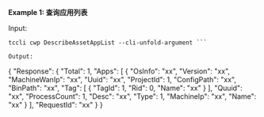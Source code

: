 **Example 1: 查询应用列表**



Input: 

```
tccli cwp DescribeAssetAppList --cli-unfold-argument ```

Output: 
```
{
    "Response": {
        "Total": 1,
        "Apps": [
            {
                "OsInfo": "xx",
                "Version": "xx",
                "MachineWanIp": "xx",
                "Uuid": "xx",
                "ProjectId": 1,
                "ConfigPath": "xx",
                "BinPath": "xx",
                "Tag": [
                    {
                        "TagId": 1,
                        "Rid": 0,
                        "Name": "xx"
                    }
                ],
                "Quuid": "xx",
                "ProcessCount": 1,
                "Desc": "xx",
                "Type": 1,
                "MachineIp": "xx",
                "Name": "xx"
            }
        ],
        "RequestId": "xx"
    }
}
```

